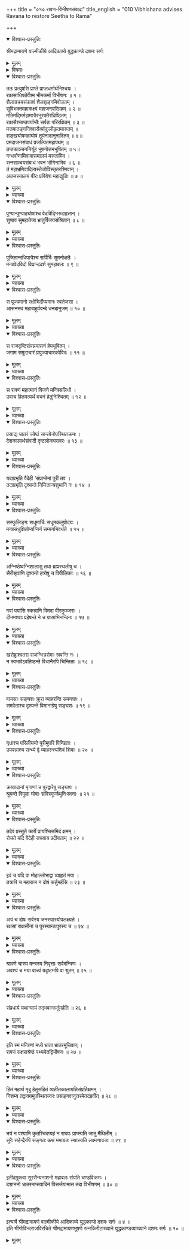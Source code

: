 +++
title = "०१० रावण-विभीषणसंवादः"
title_english = "010 Vibhishana advises Ravana to restore Seetha to Rama"

+++

<details open><summary>विश्वास-प्रस्तुतिः</summary>

श्रीमद्रामायणे वाल्मीकीये आदिकाव्ये युद्धकाण्डे दशमः सर्गः
</details>

<details><summary>मूलम्</summary>

श्रीमद्रामायणे वाल्मीकीये आदिकाव्ये युद्धकाण्डे दशमः सर्गः
</details>

<details><summary>विषयाः</summary>

विभीषणेन रावणगृहमेत्यतंप्रति सीतानयनकालप्रभृतिलङ्कायामनर्थसूचकदुर्निमित्त -प्रादुर्भावनिवेदनपूर्वकं तत्प्रायश्चित्त त्वेन रामायसीताप्रत्यर्पणचोदना ॥ १ ॥ रावणेन विभीषणंप्रति रामस्यालक्ष्यत्वोक्त्या तद्वचनानादरणेनगृहंप्रति तद्विसर्जनम् ॥ २ ॥

</details>

<details open><summary>विश्वास-प्रस्तुतिः</summary>

ततः प्रत्युषसि प्राप्ते प्राप्तधर्मार्थनिश्चयः ।  
राक्षसाधिपतेर्वेश्म भीमकर्मा विभीषणः ॥ १ ॥  
शैलाग्रचयसंकाशं शैलशृङ्गमिवोन्नतम् ।  
सुविभक्तमहाकक्ष्यं महाजनपरिग्रहम् ॥ २ ॥  
मतिमद्भिर्महामात्रैरनुरक्तैरधिष्ठितम् ।  
राक्षसैश्चाप्तपर्याप्तैः सर्वतः परिरक्षितम् ॥ ३ ॥  
मत्तमातङ्गनिश्वासैर्व्याकुलीकृतमारुतम् ॥  
शङ्खघोषमहाघोषं तूर्यनादानुनादितम् ॥ ४॥  
प्रमदाजनसंबाधं प्रजल्पितमहापथम् ॥  
तप्तकाञ्चननिर्यूहं भूषणोत्तमभूषितम् ॥ ५॥  
गन्धर्वाणामिवावासमालयं मरुतामिव ।  
रत्नसञ्चयसंबाधं भवनं भोगिनामिव ॥ ६ ॥  
तं महाभ्रमिवादित्यस्तेजोविस्तृतरश्मिवान् ।  
अग्रजस्यालयं वीरः प्रविवेश महाद्युतिः ॥ ७ ॥
</details>

<details><summary>मूलम्</summary>

ततः प्रत्युषसि प्राप्ते प्राप्तधर्मार्थनिश्चयः ।  
राक्षसाधिपतेर्वेश्म भीमकर्मा विभीषणः ॥ १ ॥  
शैलाग्रचयसंकाशं शैलशृङ्गमिवोन्नतम् ।  
सुविभक्तमहाकक्ष्यं महाजनपरिग्रहम् ॥ २ ॥  
मतिमद्भिर्महामात्रैरनुरक्तैरधिष्ठितम् ।  
राक्षसैश्चाप्तपर्याप्तैः सर्वतः परिरक्षितम् ॥ ३ ॥  
मत्तमातङ्गनिश्वासैर्व्याकुलीकृतमारुतम् ॥  
शङ्खघोषमहाघोषं तूर्यनादानुनादितम् ॥ ४॥  
प्रमदाजनसंबाधं प्रजल्पितमहापथम् ॥  
तप्तकाञ्चननिर्यूहं भूषणोत्तमभूषितम् ॥ ५॥  
गन्धर्वाणामिवावासमालयं मरुतामिव ।  
रत्नसञ्चयसंबाधं भवनं भोगिनामिव ॥ ६ ॥  
तं महाभ्रमिवादित्यस्तेजोविस्तृतरश्मिवान् ।  
अग्रजस्यालयं वीरः प्रविवेश महाद्युतिः ॥ ७ ॥
</details>

<details><summary>व्याख्या</summary>

अथ हितपरो विभीषणः सत्त्वोत्तरकाले रावणस्योपदेष्टुं तद्गृहं गत इत्याह -तत इत्यादि ॥ प्रविवेश महाद्युतिरित्यन्तमेकं वाक्यं । ततः प्रत्युषसीत्यनेन लङ्कादाहानन्तरमेकमहो गतमित्यवगम्यते । प्राप्तधर्मार्थनिश्चयः सीताप्रदानमेषास्माकं धर्मोर्थश्चेति कृतनिश्चयः । भीमकर्मा । परमार्थतो रावणस्य हितत्वेप्यनभिमतार्थविज्ञापनरूपसाहसकरणात् भीमकर्मेत्युक्तिः । राक्षसाधिपतेः अग्रजस्य । आलयं निवासभूतं । वेश्म प्रविवेशेति संबन्धः । शैलाग्रचयसंकाशं गिरिशिखरचयसदृशं । अनेकशृङ्गयुक्तत्वादितिभावः । शैलशृङ्गमिवोन्नतमित्यौन्नत्ये दृष्टान्तः । सुविभक्तमहाकक्ष्यं सुष्टु विभक्तमहाप्रकोष्ठं । कक्ष्या प्रकोष्ठे हर्म्यादेः काञ्च्यां मध्येभबन्धने इत्यमरः । महाजनै विद्वद्भिः परिगृह्यत इति महाजनपरिग्रहं । तदधिष्ठितमित्यर्थः । महामात्रैः प्रधानैः । महामात्राः प्रधानाः स्युः इत्यमरः । आप्तपर्याप्तैः कार्यकरणदक्षैरिति महामात्र विशेषणं । व्याकुलीकृतमारुतं चक्रवातीकृतवायुं । शङ्खघोषमहाघोषं शङ्खघोषेण महान् घोषो यस्य तथोक्तं । तूर्यनादानुनादितं तूर्यनादेन सञ्जातप्रतिध्वनिं । प्रजल्पितमहापथं सञ्जातमहाक लकलमहामार्ग । तप्तकाश्चननिर्यूहं द्रुतकनकमयमत्तवारणं । निर्यूहो मत्तवारणः इत्यमरः । भूषणोत्तमैः तोरणवितानप्रभृतिभिर्भूषितं । गन्धर्वाणामिवावासं । तौर्यत्रिकमुखरितत्वादितिभावः । मरुतां देवानां । आलयमिव । निरवधिकैश्वर्यसंपन्नत्वादितिभावः। रत्नसंचयैः संबाधं संपूर्णम् । अतएव भोगिनां सर्पाणां भवनमिव स्थितं । तेजोविस्तृतरश्मिवान् तेजः शरीरकान्तिस्तदेव विस्तृतरश्मिरस्यास्तीति तथा । महाद्युतिः महाप्रभः । अभ्रमिवेत्युपमया तद्भवनं विभी षणस्य तेजोपहारकमितिव्यज्यते । एवं गृहोत्कर्षवर्णनं रावणस्यानीत्या सर्वमेकपदे नष्टमिति ज्ञापनाय ॥ १ – ७ ॥
</details>

<details open><summary>विश्वास-प्रस्तुतिः</summary>

पुण्यान्पुण्याहघोषांश्च वेदविद्भिरुदाहृतान् ।  
शुश्राव सुमहातेजा भ्रातुर्विजयसंश्रितान् ॥ ८ ॥
</details>

<details><summary>मूलम्</summary>

पुण्यान्पुण्याहघोषांश्च वेदविद्भिरुदाहृतान् ।  
शुश्राव सुमहातेजा भ्रातुर्विजयसंश्रितान् ॥ ८ ॥
</details>

<details><summary>व्याख्या</summary>

पुण्यान् पुण्यकरान् । पुण्याहघोषान् पुण्याहमन्त्रघोषान् । विजयसंश्रितान् विजयफलकानित्यर्थः । उदाहृतान् उच्चारितान् ॥ ८ ॥
</details>

<details open><summary>विश्वास-प्रस्तुतिः</summary>

पूजितान्दधिपात्रैश्च सर्पिर्भिः सुमनोक्षतैः ।  
मन्त्रवेदविदो विप्रान्ददर्श सुमहाबलः ॥ ९ ॥
</details>

<details><summary>मूलम्</summary>

पूजितान्दधिपात्रैश्च सर्पिर्भिः सुमनोक्षतैः ।  
मन्त्रवेदविदो विप्रान्ददर्श सुमहाबलः ॥ ९ ॥
</details>

<details><summary>व्याख्या</summary>

दधिपात्रै ः दधियुक्तपात्रैः । मत्रवेदविदः मन्त्रब्राह्मणविदः । मन्त्राः कर्मसु विनियुक्ता इषेत्वेत्यादयः । कर्मचोदना ब्राह्मणानि ॥ ९ ॥
</details>

<details open><summary>विश्वास-प्रस्तुतिः</summary>

स पूज्यमानो रक्षोभिर्दीप्यमानः स्वतेजसा ।  
आसनस्थं महाबाहुर्ववन्दे धनदानुजम् ॥ १० ॥
</details>

<details><summary>मूलम्</summary>

स पूज्यमानो रक्षोभिर्दीप्यमानः स्वतेजसा ।  
आसनस्थं महाबाहुर्ववन्दे धनदानुजम् ॥ १० ॥
</details>

<details><summary>व्याख्या</summary>

पूज्यमानः श्लाध्यमानः ॥ १० ॥
</details>

<details open><summary>विश्वास-प्रस्तुतिः</summary>

स राजदृष्टिसंपन्नमासनं हेमभूषितम् ।  
जगाम समुदाचारं प्रयुज्याचारकोविदः ॥ ११ ॥
</details>

<details><summary>मूलम्</summary>

स राजदृष्टिसंपन्नमासनं हेमभूषितम् ।  
जगाम समुदाचारं प्रयुज्याचारकोविदः ॥ ११ ॥
</details>

<details><summary>व्याख्या</summary>

दृष्टिसंपन्नं दृष्ट्या निवेदितमित्यर्थः । समुदाचारं जयशब्दप्रयोगादिसमुदाचारं । जगाम आरुरोह ॥ ११ ॥
</details>

<details open><summary>विश्वास-प्रस्तुतिः</summary>

स रावणं महात्मानं विजने मन्त्रिसन्निधौ ।  
उवाच हितमत्यर्थं वचनं हेतुनिश्चितम् ॥ १२ ॥
</details>

<details><summary>मूलम्</summary>

स रावणं महात्मानं विजने मन्त्रिसन्निधौ ।  
उवाच हितमत्यर्थं वचनं हेतुनिश्चितम् ॥ १२ ॥
</details>

<details><summary>व्याख्या</summary>

विजने मन्त्रिव्यतिरिक्तजनरहिते। हेतुनिश्चितं हेतुभिर्युक्तिभिर्निश्चितम् ॥ १२ ॥
</details>

<details open><summary>विश्वास-प्रस्तुतिः</summary>

प्रसाद्य भ्रातरं ज्येष्ठं सान्त्वेनोपस्थितक्रमः ।  
देशकालार्थसंवादी दृष्टलोकपरावरः ॥ १३ ॥
</details>

<details><summary>मूलम्</summary>

प्रसाद्य भ्रातरं ज्येष्ठं सान्त्वेनोपस्थितक्रमः ।  
देशकालार्थसंवादी दृष्टलोकपरावरः ॥ १३ ॥
</details>

<details><summary>व्याख्या</summary>

प्रसाद्य स्तुतिवचनेन प्रसन्नं कृत्वा । सान्त्वेनोवाचेत्यन्वयः । उपस्थितक्रमः ज्ञातवचनक्रमः । देशकालार्थसंवादी देशकालप्रयोजनानुसारी । दृष्टलोकपरावरः लोके ये परावरे उत्कृष्टापकृष्टे ते दृष्टे ज्ञाते येन तथोक्तः । रामस्य धार्मिकत्वं रावणस्याधार्मिकत्वं च जानातीत्यर्थः ॥ १३ ॥
</details>

<details open><summary>विश्वास-प्रस्तुतिः</summary>

यदाप्रभृति वैदेही ‘संप्राप्तेमां पुरीं तव ।  
तदाप्रभृति दृश्यन्ते निमित्तान्यशुभानि नः ॥ १४ ॥
</details>

<details><summary>मूलम्</summary>

यदाप्रभृति वैदेही ‘संप्राप्तेमां पुरीं तव ।  
तदाप्रभृति दृश्यन्ते निमित्तान्यशुभानि नः ॥ १४ ॥
</details>

<details><summary>व्याख्या</summary>

प्रथमं रावणसंवादाय दुर्निमित्तानि दर्शयति – यदेति ॥ यदाप्रभृति यत्कालमारभ्य । क्रिया- विशेषणमिदं । एवं तदाप्रभृतीत्यपि । अशुभानि निमित्तानि अशुभसूचकनिमित्तानि ॥ १४ ॥
</details>

<details open><summary>विश्वास-प्रस्तुतिः</summary>

सस्फुलिङ्गः सधूमार्चिः सधूमकलुषोदयः ।  
मन्त्रसंधुक्षितोप्यग्निर्न सम्यगभिवर्धते ॥ १५ ॥
</details>

<details><summary>मूलम्</summary>

सस्फुलिङ्गः सधूमार्चिः सधूमकलुषोदयः ।  
मन्त्रसंधुक्षितोप्यग्निर्न सम्यगभिवर्धते ॥ १५ ॥
</details>

<details><summary>व्याख्या</summary>

सस्फुलिङ्गः अग्निकणसहितः । सधूमार्चिः धूमाकुलज्वालासहितः । सधूमकलुषोदयः धूमेन कलुषः उदयः आविर्भावो धूमकलुषोदयः तेन सहितः सधूमकलुषोदयः । शान्तः शान्तो ज्वलन्नित्यर्थः । मन्त्रसन्धुक्षितः मन्त्रवद्भिर्हविभिर्योजितः ॥ १५ ॥
</details>

<details open><summary>विश्वास-प्रस्तुतिः</summary>

अग्निष्ठेष्वग्निशालासु तथा ब्रह्मस्थलीषु च ।  
सैरीसृपाणि दृश्यन्ते हव्येषु च पिपीलिकाः ॥ १६ ॥
</details>

<details><summary>मूलम्</summary>

अग्निष्ठेष्वग्निशालासु तथा ब्रह्मस्थलीषु च ।  
सैरीसृपाणि दृश्यन्ते हव्येषु च पिपीलिकाः ॥ १६ ॥
</details>

<details><summary>व्याख्या</summary>

अग्नयस्ति ष्ठन्त्यत्रेत्यग्निष्ठाः महानसाः तेषु । अग्निशालासु अग्निहोत्रशालासु । ब्रह्मस्थलीषु वेदाध्ययनस्थानेषु । सरीसृपाणि सर्पाः । लिङ्गव्यत्यय आर्षः । हविष्येषु देवताभ्यो देयेषु आज्यपुरोडाशादिषु ॥ १६ ॥
</details>

<details open><summary>विश्वास-प्रस्तुतिः</summary>

गवां पयांसि स्कन्नानि विमदा वीरकुञ्जराः ।  
दीनमश्वाः प्रहेषन्ते ने च ग्रासाभिनन्दिनः ॥ १७ ॥
</details>

<details><summary>मूलम्</summary>

गवां पयांसि स्कन्नानि विमदा वीरकुञ्जराः ।  
दीनमश्वाः प्रहेषन्ते ने च ग्रासाभिनन्दिनः ॥ १७ ॥
</details>

<details><summary>व्याख्या</summary>

स्कन्नानि शुष्काणि स्कन्दिर्गतिशोषणयोः इति धातोर्निष्ठा । रदाभ्यां निष्ठातो नः पूर्वस्य च दः इति नत्वं । वीरकुञ्जराः मत्तगजाः । प्रहेषन्ते द्वेषारवं कुर्वन्ति । हेषा अश्वशब्दः ॥ १७ ॥
</details>

<details open><summary>विश्वास-प्रस्तुतिः</summary>

खरोष्ट्राश्वतरा राजन्भिन्नरोमाः स्रवन्ति नः ।  
न स्वभावेऽवतिष्ठन्ते विधानैरपि चिन्तिताः ॥ १८ ॥
</details>

<details><summary>मूलम्</summary>

खरोष्ट्राश्वतरा राजन्भिन्नरोमाः स्रवन्ति नः ।  
न स्वभावेऽवतिष्ठन्ते विधानैरपि चिन्तिताः ॥ १८ ॥
</details>

<details><summary>व्याख्या</summary>

अश्वतराः महाखराः । भिन्नरोमाः स्वस्थानात् भिन्नरोमाण ः गलितरोमाणः ऊर्ध्वरोमाणो वा । अकारान्तत्वमार्षं । स्रवन्ति अश्रूणि मुञ्चन्ति । विधानैः चिकित्साभिः । चिन्तिताः अनुसंहिताः । चिकित्सिता अपीत्यर्थः । स्वभावे प्रकृतौ । नावतिष्ठन्ते प्रकृतिस्था न भवन्तीत्यर्थः ॥ १८ ॥
</details>

<details open><summary>विश्वास-प्रस्तुतिः</summary>

वायसाः सङ्घशः क्रूरा व्याहरन्ति समन्ततः ।  
समवेताश्च दृश्यन्ते विमानाग्रेषु सङ्घशः ॥ १९ ॥
</details>

<details><summary>मूलम्</summary>

वायसाः सङ्घशः क्रूरा व्याहरन्ति समन्ततः ।  
समवेताश्च दृश्यन्ते विमानाग्रेषु सङ्घशः ॥ १९ ॥
</details>

<details><summary>व्याख्या</summary>

संघशो व्याहरन्ति संघशः समवेता इति च संबन्धः ॥ १९ ॥
</details>

<details open><summary>विश्वास-प्रस्तुतिः</summary>

गृध्राश्च परिलीयन्ते पुरीमुपरि पिण्डिताः ।  
उपपन्नाश्च सन्ध्ये द्वे व्याहरन्त्यशिवं शिवाः ॥ २० ॥
</details>

<details><summary>मूलम्</summary>

गृध्राश्च परिलीयन्ते पुरीमुपरि पिण्डिताः ।  
उपपन्नाश्च सन्ध्ये द्वे व्याहरन्त्यशिवं शिवाः ॥ २० ॥
</details>

<details><summary>व्याख्या</summary>

पुरीमुपरि उपर्युपरिगृहेष्वित्यर्थः । पिण्डिताः मण्डलीभूताः सन्तः । परिलीयन्ते श्लिष्यन्ति । सन्ध्ये द्वे, अत्यन्तसंयोगे द्वितीया । शिवाः जम्बुकाः । उपपन्नाः नगरसमीपं प्राप्ताः ॥ २० ॥
</details>

<details open><summary>विश्वास-प्रस्तुतिः</summary>

क्रव्यादानां मृगाणां च पुरद्वारेषु सङ्घशः ।  
श्रूयन्ते विपुला घोषाः संविस्फूर्जथुनिःस्वनाः ॥ २१ ॥
</details>

<details><summary>मूलम्</summary>

क्रव्यादानां मृगाणां च पुरद्वारेषु सङ्घशः ।  
श्रूयन्ते विपुला घोषाः संविस्फूर्जथुनिःस्वनाः ॥ २१ ॥
</details>

<details><summary>व्याख्या</summary>

क्रव्यादानां मांसभक्षकाणां । मृगाणां श्वादीनामित्यर्थः । सविस्फूर्जथुनिःस्वनाः विस्फूर्जथुः अशनिघोषः तद्रूपस्वनसहिताः ॥ २१ ॥
</details>

<details open><summary>विश्वास-प्रस्तुतिः</summary>

तदेवं प्रस्तुते कार्ये प्रायश्चित्तमिदं क्षमम् ।  
रोचते यदि वैदेही राघवाय प्रदीयताम् ॥ २२ ॥
</details>

<details><summary>मूलम्</summary>

तदेवं प्रस्तुते कार्ये प्रायश्चित्तमिदं क्षमम् ।  
रोचते यदि वैदेही राघवाय प्रदीयताम् ॥ २२ ॥
</details>

<details><summary>व्याख्या</summary>

एवमुपस्थितदुर्निमित्तजातस्य प्रायश्चित्तं सीताप्रदानमेवेत्याह – तदेवमिति ॥ तत् दुर्निमित्तदर्शनात् । तत्सूच्ये कार्ये पराजये । एवं लङ्कादहनादिरूपेण प्रस्तुते प्रसक्ते सति । क्षमं अशुभनिवारणसमर्थं । इदं प्रायश्चित्तम् । इदंशब्दार्थमाह – वैदेहीति ॥ २२ ॥
</details>

<details open><summary>विश्वास-प्रस्तुतिः</summary>

इदं च यदि वा मोहाल्लोभाद्वा व्याहृतं मया ।  
तत्रापि च महाराज न दोषं कर्तुमर्हसि ॥ २३ ॥
</details>

<details><summary>मूलम्</summary>

इदं च यदि वा मोहाल्लोभाद्वा व्याहृतं मया ।  
तत्रापि च महाराज न दोषं कर्तुमर्हसि ॥ २३ ॥
</details>

<details><summary>व्याख्या</summary>

एवमनभिमतभाषणेन राजा कुप्यतीति समाधत्ते – इदमिति ॥ मोहात् कार्यतत्त्वापरिज्ञानात् । लोभात् जीवनलोभाद्वापि । यदि व्याहृतं । तत्रापि तथापि । मियि दोषं अपराधं । कर्तुं नार्हसि ॥ २३ ॥
</details>

<details open><summary>विश्वास-प्रस्तुतिः</summary>

अयं च दोषः सर्वस्य जनस्यास्योपलक्ष्यते ।  
रक्षसां राक्षसीनां च पुरस्यान्तःपुरस्य च ॥ २४ ॥
</details>

<details><summary>मूलम्</summary>

अयं च दोषः सर्वस्य जनस्यास्योपलक्ष्यते ।  
रक्षसां राक्षसीनां च पुरस्यान्तःपुरस्य च ॥ २४ ॥
</details>

<details><summary>व्याख्या</summary>

अयं दोषः पूर्वोक्तदुर्निमित्तसूचितोऽनर्थः । सर्वस्योपलक्ष्यते । संबन्धसामान्ये षष्ठी । सर्वेणापि लक्ष्यत इत्यर्थः ॥ २४ ॥
</details>

<details open><summary>विश्वास-प्रस्तुतिः</summary>

श्रावणे चास्य मन्त्रस्य निवृत्ताः सर्वमन्त्रिणः ।  
अवश्यं च मया वाच्यं यदृष्टमपि वा श्रुतम् ॥ २५ ॥
</details>

<details><summary>मूलम्</summary>

श्रावणे चास्य मन्त्रस्य निवृत्ताः सर्वमन्त्रिणः ।  
अवश्यं च मया वाच्यं यदृष्टमपि वा श्रुतम् ॥ २५ ॥
</details>

<details><summary>व्याख्या</summary>

प्रहस्तादिपु विद्यमानेषु भवतैव किमुच्यते तत्राह – श्रावणे चेति । तेषां त्वच्चित्तमात्रानुसारित्वादितिभावः । श्रावणे त्वां प्रति विज्ञापने च । त्वं पुनः कथं वक्तुं प्रगल्भसे तत्राह – अवश्यमिति ॥ भ्रातृत्वादिति भावः ॥ २५ ॥
</details>

<details open><summary>विश्वास-प्रस्तुतिः</summary>

संप्रधार्य यथान्यायं तद्भवान्कर्तुमर्हति ॥ २६ ॥
</details>

<details><summary>मूलम्</summary>

संप्रधार्य यथान्यायं तद्भवान्कर्तुमर्हति ॥ २६ ॥
</details>

<details><summary>व्याख्या</summary>

संप्रधार्येत्यर्धम् ॥ यथान्यायं यथा- योग्यं । संप्रधार्य मनस्येव निश्चित्य । तत् संप्रधारितं कार्यम् ॥ २६ ॥
</details>

<details open><summary>विश्वास-प्रस्तुतिः</summary>

इति स्म मन्त्रिणां मध्ये भ्राता भ्रातरमूचिवान् ।  
रावणं राक्षसश्रेष्ठं पथ्यमेतद्विभीषणः ॥ २७ ॥
</details>

<details><summary>मूलम्</summary>

इति स्म मन्त्रिणां मध्ये भ्राता भ्रातरमूचिवान् ।  
रावणं राक्षसश्रेष्ठं पथ्यमेतद्विभीषणः ॥ २७ ॥
</details>

<details><summary>व्याख्या</summary>

इत्येतदूचिवानित्यन्वयः । ऊचिवान् उक्तवान् । कसुश्च इति लिटः कस्वादेशः ॥ २७ ॥
</details>

<details open><summary>विश्वास-प्रस्तुतिः</summary>

हितं महार्थ मृदु हेतुसंहितं व्यतीतकालायतिसंप्रतिक्षमम् ।  
निशम्य तद्वाक्यमुपस्थितज्वरः प्रसङ्गवानुत्तरमेतदब्रवीत् ॥ २८ ॥
</details>

<details><summary>मूलम्</summary>

हितं महार्थ मृदु हेतुसंहितं व्यतीतकालायतिसंप्रतिक्षमम् ।  
निशम्य तद्वाक्यमुपस्थितज्वरः प्रसङ्गवानुत्तरमेतदब्रवीत् ॥ २८ ॥
</details>

<details><summary>व्याख्या</summary>

महार्थं प्रयोजनव्याप्तं । मृदु सान्त्वपूर्वं । हेतुसंहितं युक्तियुक्तं । व्यतीतकालायतिसंप्रतिक्षमं व्यतीतकालः भूतकालः । आयतिः भविष्यत्कालः । संप्रति वर्तमानकालः । तत्र क्षमं । अकीर्तिनाशकत्वेन सीतापहरणप्रायश्चित्तत्वेनवाप्यतीत कालक्षमं । सुखवर्धकत्वेन वर्तमानकालक्षमं । धर्मावहत्वेनायतिक्षमं । उपस्थितज्वरः प्राप्तक्रोध इत्यर्थः । प्रसङ्गवान् परिगृहीतार्थेभिनिवेशवान् ॥ २८ ॥
</details>

<details open><summary>विश्वास-प्रस्तुतिः</summary>

भयं न पश्यामि कुतश्चिदप्यहं न राघवः प्राप्स्यति जातु मैथिलीम् ।  
सुरैः सहेन्द्रैरपि सङ्गतः कथं ममाग्रतः स्थास्यति लक्ष्मणाग्रजः ॥ २९ ॥
</details>

<details><summary>मूलम्</summary>

भयं न पश्यामि कुतश्चिदप्यहं न राघवः प्राप्स्यति जातु मैथिलीम् ।  
सुरैः सहेन्द्रैरपि सङ्गतः कथं ममाग्रतः स्थास्यति लक्ष्मणाग्रजः ॥ २९ ॥
</details>

<details><summary>व्याख्या</summary>

भयं भयजनकं पुरुषं । रामो युद्धेन सीतां प्राप्स्यतीति पूर्वं विभीषणोक्तस्य परिहारमाह – सुरैरिति । कथं तिष्ठति स्थास्यति । स्थातुमेव न शक्तः कुतो योत्स्यति कुतस्तरां सीतां प्राप्स्यतीति भावः ॥ २९ ॥
</details>

<details open><summary>विश्वास-प्रस्तुतिः</summary>

इतीदमुक्त्वा सुरसैन्यनाशनो महाबलः संयति चण्डविक्रमः ।  
दशाननो भ्रातरमाप्तवादिनं विसर्जयामास तदा विभीषणम् ॥ ३० ॥
</details>

<details><summary>मूलम्</summary>

इतीदमुक्त्वा सुरसैन्यनाशनो महाबलः संयति चण्डविक्रमः ।  
दशाननो भ्रातरमाप्तवादिनं विसर्जयामास तदा विभीषणम् ॥ ३० ॥
</details>

<details><summary>व्याख्या</summary>

राघवं तृणीकृत्य कथमेवमाहेत्याशङ्कय तन्निदानं दर्शयति – इतीति ॥ नाशनः हिंसकः । चण्डविक्रमः उग्रविक्रमः । आप्तवादिनं युक्तवादिनम् ॥ ३० ॥
</details>

<details open><summary>विश्वास-प्रस्तुतिः</summary>

इत्यार्षे श्रीमद्रामायणे वाल्मीकीये आदिकाव्ये युद्धकाण्डे दशमः सर्गः ॥ ४ ॥  
इति श्रीगोविन्दराजविरचिते श्रीमद्रामायणभूषणे रत्नकिरीटाख्याने युद्धकाण्डव्याख्याने दशमः सर्गः ॥ १० ॥
</details>

<details><summary>मूलम्</summary>

इत्यार्षे श्रीमद्रामायणे वाल्मीकीये आदिकाव्ये युद्धकाण्डे दशमः सर्गः ॥ ४ ॥  
इति श्रीगोविन्दराजविरचिते श्रीमद्रामायणभूषणे रत्नकिरीटाख्याने युद्धकाण्डव्याख्याने दशमः सर्गः ॥ १० ॥
</details>

